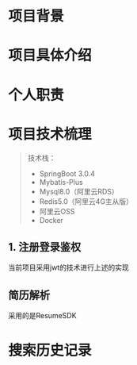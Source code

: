 # 项目背景

# 项目具体介绍

# 个人职责

# 项目技术梳理
> 技术栈：
> - SpringBoot 3.0.4
> - Mybatis-Plus
> - Mysql8.0（阿里云RDS）
> - Redis5.0（阿里云4G主从版）
> - 阿里云OSS
> - Docker
## 1. 注册登录鉴权 
当前项目采用jwt的技术进行上述的实现



## 简历解析
采用的是ResumeSDK


# 搜索历史记录
